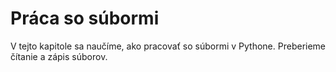 # Práca so súbormi

V tejto kapitole sa naučíme, ako pracovať so súbormi v Pythone. Preberieme čítanie a zápis súborov.
